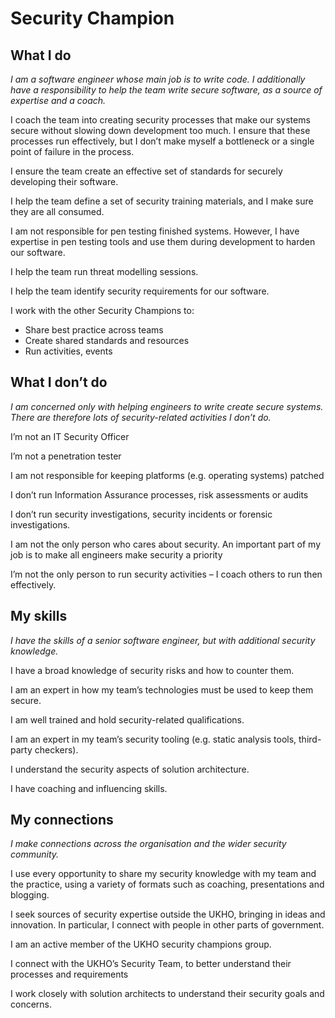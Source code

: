 # Security Champion

## What I do

*I am a software engineer whose main job is to write code. I additionally have a responsibility to help the team write secure software, as a source of expertise and a coach.*

I coach the team into creating security processes that make our systems secure without slowing down development too much. I ensure that these processes run effectively, but I don’t make myself a bottleneck or a single point of failure in the process.

I ensure the team create an effective set of standards for securely developing their software.

I help the team define a set of security training materials, and I make sure they are all consumed.

I am not responsible for pen testing finished systems. However, I have expertise in pen testing tools and use them during development to harden our software.

I help the team run threat modelling sessions.

I help the team identify security requirements for our software.

I work with the other Security Champions to:

* Share best practice across teams
* Create shared standards and resources
* Run activities, events

## What I don’t do

*I am concerned only with helping engineers to write create secure systems. There are therefore lots of security-related activities I don’t do.*

I’m not an IT Security Officer

I’m not a penetration tester

I am not responsible for keeping platforms (e.g. operating systems) patched

I don’t run Information Assurance processes, risk assessments or audits

I don’t run security investigations, security incidents or forensic investigations.

I am not the only person who cares about security. An important part of my job is to make all engineers make security a priority

I’m not the only person to run security activities – I coach others to run then effectively.

## My skills

*I have the skills of a senior software engineer, but with additional security knowledge.*

I have a broad knowledge of security risks and how to counter them.

I am an expert in how my team’s technologies must be used to keep them secure.

I am well trained and hold security-related qualifications.

I am an expert in my team’s security tooling (e.g. static analysis tools, third-party checkers).

I understand the security aspects of solution architecture.

I have coaching and influencing skills.

## My connections

*I make connections across the organisation and the wider security community.*

I use every opportunity to share my security knowledge with my team and the practice, using a variety of formats such as coaching, presentations and blogging.

I seek sources of security expertise outside the UKHO, bringing in ideas and innovation. In particular, I connect with people in other parts of government.

I am an active member of the UKHO security champions group.

I connect with the UKHO’s Security Team, to better understand their processes and requirements

I work closely with solution architects to understand their security goals and concerns.
